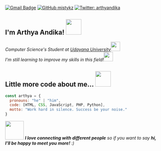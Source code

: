 [![Gmail Badge](https://img.shields.io/badge/-arthyaandika@gmail.com-c14438?style=flat&logo=Gmail&logoColor=white&link=mailto:arthyaandika@gmail.com)](mailto:arthyaandika@gmail.com)
[![GitHub mistykz](https://img.shields.io/github/followers/mistykz?label=follow&style=social)](https://github.com/mistykz)
[![Twitter: arthyandika](https://img.shields.io/twitter/follow/arthyandika?style=social)](https://twitter.com/arthyandika)

<h2>I'm Arthya Andika! <img src="https://media.giphy.com/media/mGcNjsfWAjY5AEZNw6/giphy.gif" width="50"></h2>
<p><em>Computer Science's Student at <a href="https://www.unud.ac.id/">Udayana University</a><img src="https://media.giphy.com/media/fYSnHlufseco8Fh93Z/giphy.gif" width="30"></br>I'm still learning to improve my skills in this field!<img src="https://media.giphy.com/media/WUlplcMpOCEmTGBtBW/giphy.gif" width="30"> 
</em></p>

<h2>Little more code about me... <img src="https://media.giphy.com/media/VgCDAzcKvsR6OM0uWg/giphy.gif" width="50"></h2>

```javascript
const arthya = {
  pronouns: "he" | "him",
  code: [HTML, CSS, JavaScript, PHP, Python],
  motto: "Work hard in silence. Success be your noise."
}
```

<img src="https://media.giphy.com/media/LnQjpWaON8nhr21vNW/giphy.gif" width="60"> <em><b>I love connecting with different people</b> so if you want to say <b>hi, I'll be happy to meet you more!</b> :)</em>
